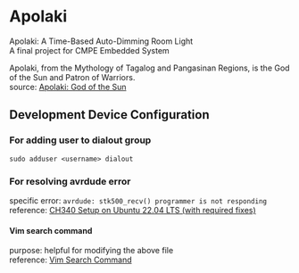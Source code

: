 # Apolaki

Apolaki: A Time-Based Auto-Dimming Room Light  
A final project for CMPE Embedded System

Apolaki, from the Mythology of Tagalog and Pangasinan Regions, is the God of the Sun and Patron of Warriors.  
source: [Apolaki: God of the Sun](https://thephilippinestoday.com/apolaki-god-of-the-sun-patron-of-warriors/)

## Development Device Configuration

### For adding user to dialout group

`sudo adduser <username> dialout`

### For resolving avrdude error

specific error: `avrdude: stk500_recv() programmer is not responding`  
reference: [CH340 Setup on Ubuntu 22.04 LTS (with required fixes)](https://gist.github.com/mathieu-b/edcefc2dd4f77c737b2d836dbb8625bb)

#### Vim search command

purpose: helpful for modifying the above file  
reference: [Vim Search Command](https://linuxize.com/post/vim-search/)
